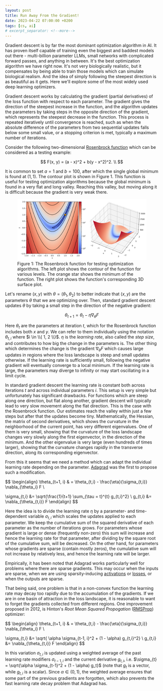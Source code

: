 ```yaml
---
layout: post
title: Run Away From the Gradient!
date: 2023-04-22 07:00:00 +0200
tags: [cs, ai]
# excerpt_separator: <!--more-->
---
```


Gradient descent is by far the most dominant optimization algorithm in AI. It has proven itself capable of training even the biggest and baddest models out there - multi-billion parameter LLMs, small networks with complicated forward passes, and anything in between. It's the best optimization algorithm we have right now. It's not very biologically realistic, but it compensates by being able to train those models which can simulate biological realism. And the idea of simply following the steepest direction is as beautiful as it gets. Here we'll explore some of the most widely used deep learning optimizers.

Gradient descent works by calculating the gradient (partial derivatives) of the loss function with respect to each parameter. The gradient gives the direction of the steepest increase in the function, and the algorithm updates the parameters by taking steps in the opposite direction of the gradient, which represents the steepest decrease in the function. This process is repeated iteratively until convergence is reached, such as when the absolute difference of the parameters from two sequential updates falls below some small value, or a stopping criterion is met, typically a maximum number of iterations.

Consider the following two-dimensional [Rosenbrock function](https://en.wikipedia.org/wiki/Rosenbrock_function) which can be considered as a testing example:

$$
F(x, y) = (a - x)^2 + b(y - x^2)^2. \\ 
$$

It is common to set $a=1$ and $b=100$, after which the single global minimum is found at $(1, 1)$. The contour plot is shown in Figure 1. This function is useful for testing optimization algorithms because the global minimum is found in a very flat and long valley. Reaching this valley, but moving along it is difficult because the gradient is very weak there.
<figure>
    <img class='img' src="/resources/rosenbrock.png" alt="Rosenbrock" width="1200">
    <figcaption>Figure 1: The Rosenbrock function for testing optimization algorithms. The left plot shows the contour of the function for various levels. The orange star shows the minimum of the function. The right plot shows the function's corresponding 3D surface plot.</figcaption>
</figure>

Let's rename $(x, y)$ with $\theta = (\theta_1, \theta_2)$ to better indicate that $(x, y)$ are the parameters $\theta$ that we are optimizing over. Then, standard gradient descent updates $\theta$ by taking a small step in the direction of the negative gradient:

$$
\theta_{t+1} = \theta_t - \eta \nabla_\theta F
$$

Here $\theta_t$ are the parameters at iteration $t$, which for the Rosenbrock function includes both $x$ and $y$. We can refer to them individually using the notation $\theta_{t, i}$ where $i \in \\{ 1, 2 \\}$. $\eta$ is the *learning rate*, also called the *step size*, and contributes to how big the change in the parameters is. The other thing which determines the change is the gradient $\nabla_\theta F$ which causes large updates in regions where the loss landscape is steep and small updates otherwise. If the learning rate is sufficiently small, following the negative gradient will eventually converge to a local minimum. If the learning rate is large, the parameters may diverge to infinity or may start oscillating in a limit cycle.

In standard gradient descent the learning rate is constant both across iterations $t$ and across individual parameters $i$. This setup is very simple but unfortunately has significant drawbacks. For functions which are steep along one direction, but flat along another, gradient descent will typically lead to very slow movement along the flat direction. This is the case with the Rosenbrock function. Our estimates reach the valley within just a few steps but after that the updates become tiny. Mathematically, the Hessian, the matrix of second derivatives, which shows the curvature in the neighborhood of the current point, has very different eigenvalues. One of them is very small, showing that the curvature of the loss landscape changes very slowly along the first eigenvector, in the direction of the minimum. And the other eigenvalue is very large (even hundreds of times larger), showing that the curvature changes rapidly in the transverse direction, along its corresponding eigenvector.

From this it seems that we need a method which can adapt the individual learning rate depending on the parameter. [Adagrad](https://en.wikipedia.org/wiki/Stochastic_gradient_descent#AdaGrad) was the first to propose such a modification.


$$
\begin{align}
\theta_{t+1, i} & = \theta_{t,i} - \frac{\eta}{\sigma_{t,i}} \nabla_{\theta_i} F \\

\sigma_{t,i} &= \sqrt{\frac{1}{t+1} \sum_{\tau = t}^{t} g_{t,i}^2} \\
g_{t,i} &= \nabla_{\theta_{t,i}} F
\end{align}
$$

Here the idea is to divide the learning rate $\eta$ by a parameter- and time-dependent variable $\sigma_{t,i}$ which scales the updates applied to each parameter. We keep the cumulative sum of the squared derivative of each parameter as the number of iterations grows. For parameters whose gradient is large or dense (frequently non-zero) this sum will increase and hence the learning rate for that parameter, after dividing by the square root of the cumulative sum, will be decreased. On the other hand, for parameters whose gradients are sparse (contain mostly zeros), the cumulative sum will not increase by relatively less, and hence the learning rate will be larger.

Empirically, it has been noted that Adagrad works particularly well for problems where there are sparse gradients. This may occur when the inputs are sparse, when we are using sparsity-inducing [activations](https://en.wikipedia.org/wiki/Rectifier_(neural_networks)) or [losses](https://en.wikipedia.org/wiki/Lasso_(statistics)), or when the outputs are sparse. 

That being said, one problem is that in a non-convex function the learning rate may decay too rapidly due to the accumulation of the gradients. If we are in one basin of attraction in the loss landscape, it is reasonable to want to forget the gradients collected from different regions. One improvement proposed in 2012, is Hinton's *Root Mean Squared Propogation* ([RMSProp](https://en.wikipedia.org/wiki/Stochastic_gradient_descent#RMSProp)) optimizer:

$$
\begin{align}
\theta_{t+1, i} & = \theta_{t,i} - \frac{\eta}{\sigma_{t,i}} \nabla_{\theta_i} F \\

\sigma_{t,i} &= \sqrt{ \alpha \sigma_{t-1, i}^2 + (1 - \alpha) g_{t,i}^2} \\
g_{t,i} &= \nabla_{\theta_{t,i}} F
\end{align}
$$

In this variation $\sigma_{t,i}$ is updated using a weighted average of the past learning rate modifiers $\sigma_{t-1,i}$ and the current derivative $g_{t,i}$, i.e. $\sigma_{t} = \sqrt{\alpha \sigma_{t-1}^2 + (1 - \alpha) g_t}$ (note that $g_t$ is a vector, while $g_{t,i}$ is a scalar). Since $\alpha \in (0,1)$, the weighted average ensures that some part of the previous gradients are forgotten, which also prevents the fast learning rate decay problem that Adagrad has.








